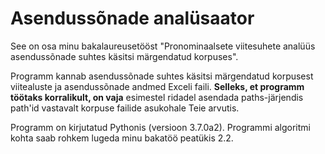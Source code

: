 # Asendussõnade analüsaator
See on osa minu bakalaureusetööst "Pronominaalsete viitesuhete analüüs asendussõnade suhtes käsitsi märgendatud korpuses".

Programm kannab asendussõnade suhtes käsitsi märgendatud korpusest viitealuste ja asendussõnade andmed Exceli faili.
**Selleks, et programm töötaks korralikult, on vaja** esimestel ridadel asendada paths-järjendis path'id vastavalt korpuse failide
asukohale Teie arvutis. 

Programm on kirjutatud Pythonis (versioon 3.7.0a2).
Programmi algoritmi kohta saab rohkem lugeda minu bakatöö peatükis 2.2. 
